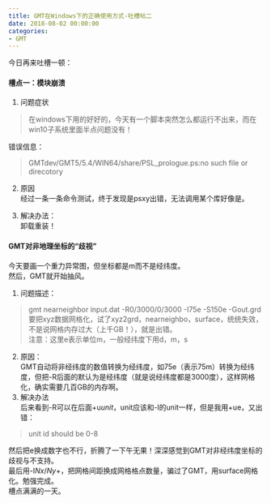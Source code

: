 ```yaml
---
title: GMT在Windows下的正确使用方式-吐槽帖二
date: 2018-08-02 00:00:00
categories:
- GMT
---
```

今日再来吐槽一顿：

#### 槽点一：模块崩溃
1. 问题症状  
> 在windows下用的好好的，今天有一个脚本突然怎么都运行不出来，而在win10子系统里面半点问题没有！

错误信息：  
> GMTdev/GMT5/5.4/WIN64/share/PSL_prologue.ps:no such file or direcotory

2. 原因  
经过一条一条命令测试，终于发现是psxy出错，无法调用某个库好像是。  

3. 解决办法：  
卸载重装！  

#### GMT对非地理坐标的“歧视”
今天要画一个重力异常图，但坐标都是m而不是经纬度。   
然后，GMT就开始抽风。   
1. 问题描述：  
> gmt nearneighbor input.dat -R0/3000/0/3000 -I75e -S150e -Gout.grd
要把xyz数据网格化，试了xyz2grd，nearneighbo，surface，统统失效，不是说网格内存过大（上千GB！），就是出错。  
注意：这里e表示单位m，一般经纬度下用d，m，s

2. 原因：  
GMT自动将非经纬度的数值转换为经纬度，如75e（表示75m）转换为经纬度，但把-R后面的默认为是经纬度（就是说经纬度都是3000度），这样网格化，确实需要几百GB的内存啊。  
3. 解决办法  
后来看到-R可以在后面+u*unit*，unit应该和-I的unit一样，但是我用+ue，又出错：  
> unit id should be 0-8  

然后把e换成数字也不行，折腾了一下午无果！深深感觉到GMT对非经纬度坐标的歧视与不支持。  
最后用-I*Nx*/*Ny*+，把网格间距换成网格格点数量，骗过了GMT，用surface网格化。勉强完成。  
槽点满满的一天。

